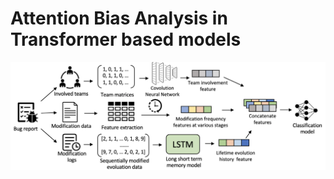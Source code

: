 # Attention Bias Analysis in Transformer based models 


<p align="center">
  <img src="https://github.com/Jirigesi/OOSLA-Prediction/blob/main/framework.png" width="750" title="hover text">
</p>

